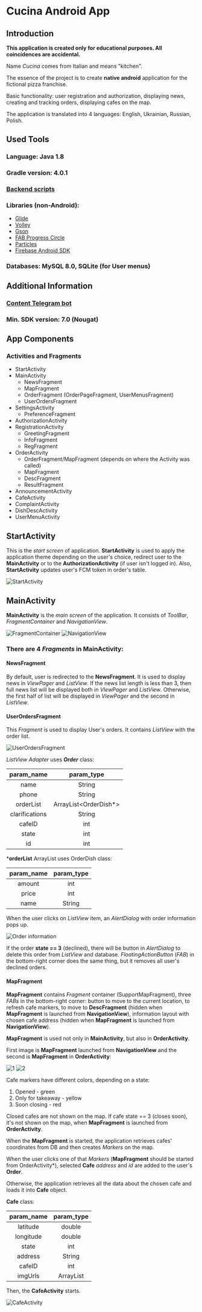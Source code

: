 # Cucina Android App

## Introduction

**This application is created only for educational purposes. All coincidences are accidental.**

Name *Cucina* comes from Italian and means "kitchen".

The essence of the project is to create **native android** application for the fictional pizza franchise.

Basic functionality: user registration and authorization, displaying news, creating and tracking orders, displaying cafes on the map. 

The application is translated into 4 languages: English, Ukrainian, Russian, Polish.

## Used Tools

### Language: Java 1.8 <br>
### Gradle version: 4.0.1
### [Backend scripts](https://github.com/o-r-d-i-n-a-r-y/Cucina-php-Scripts)
### Libraries (non-Android):
  - [Glide](https://github.com/bumptech/glide)
  - [Volley](https://github.com/google/volley)
  - [Gson](https://github.com/google/gson)
  - [FAB Progress Circle](https://github.com/JorgeCastilloPrz/FABProgressCircle)
  - [Particles](https://github.com/plattysoft/Leonids)
  - [Firebase Android SDK](https://github.com/firebase/firebase-android-sdk)
### Databases: MySQL 8.0, SQLite (for User menus)

## Additional Information

### [Content Telegram bot](https://github.com/o-r-d-i-n-a-r-y/Cucina-Content-Tg-Bot)
### Min. SDK version: 7.0 (Nougat)

## App Components

### Activities and Fragments

- StartActivity
- MainActivity
  - NewsFragment
  - MapFragment
  - OrderFragment (OrderPageFragment, UserMenusFragment)
  - UserOrdersFragment
- SettingsActivity
  - PreferenceFragment
- AuthorizationActivity
- RegistrationActivity
  - GreetingFragment
  - InfoFragment
  - RegFragment
- OrderActivity
  - OrderFragment/MapFragment (depends on where the Activity was called)
  - MapFragment
  - DescFragment
  - ResultFragment
- AnnouncementActivity
- CafeActivity
- ComplaintActivity
- DishDescActivity
- UserMenuActivity

## StartActivity
This is the *start screen* of application. **StartActivity** is used to apply the application theme depending on the user's choice, redirect user to the **MainActivity** or to the **AuthorizationActivity** (if user isn't logged in). Also, **StartActivity** updates user's FCM token in order's table.

![StartActivity](https://i.postimg.cc/Hsfw4vc6/Screenshot-20211002-114720.png)

## MainActivity
**MainActivity** is the *main screen* of the application. It consists of *ToolBar*, *FragmentContainer* and *NavigationView*.

![FragmentContainer](https://i.postimg.cc/PJvTkQb5/Screenshot-20211002-123256.png)
![NavigationView](https://i.postimg.cc/XvxVKJ74/Screenshot-20211002-123247.png)

### There are 4 *Fragments* in **MainActivity**:

#### NewsFragment

By default, user is redirected to the **NewsFragment**. It is used to display news in *ViewPager* and *ListView*. If the news list length is less than 3, then full news list will be displayed both in *VIewPager* and *ListView*. Otherwise, the first half of list will be displayed in *ViewPager* and the second in *ListView*.

#### UserOrdersFragment

This *Fragment* is used to display User's orders. It contains *ListView* with the order list.

![UserOrdersFragment](https://i.postimg.cc/zDWRWsRv/Screenshot-20211002-132639.png)

*ListView Adapter* uses ***Order*** class:

**param_name** | **param_type**
:---: | :---:
name | String
phone | String
orderList | ArrayList<OrderDish*>
clarifications | String
cafeID | int
state | int
id | int

\***orderList** ArrayList uses OrderDish class:

**param_name** | **param_type**
:---: | :---:
amount | int
price | int
name | String

When the user clicks on *ListView* item, an *AlertDialog* with order information pops up.

![Order information](https://i.postimg.cc/C1k0X5BQ/Screenshot-20211002-140606.png)

If the order **state == 3** (declined), there will be button in *AlertDialog* to delete this order from *ListView* and database. *FloatingActionButton* (*FAB*) in the bottom-right corner does the same thing, but it removes all user's declined orders.

#### MapFragment

**MapFragment** contains *Fragment* container (SupportMapFragment), three *FABs* in the bottom-right corner: button to move to the current location, to refresh cafe markers, to move to **DescFragment** (hidden when **MapFragment** is launched from **NavigationView**), information layout with chosen cafe address (hidden when **MapFragment** is launched from **NavigationView**).

**MapFragment** is used not only in **MainActivity**, but also in **OrderActivity**.

First image is **MapFragment** launched from **NavigationView** and the second is **MapFragment** in **OrderActivity**:

![1](https://i.postimg.cc/3Jvm84dx/Screenshot-20211002-141917.png)
![2](https://i.postimg.cc/Z5YNrfwC/Screenshot-20211002-142701.png)

Cafe markers have different colors, depending on a state:
  1. Opened - green
  2. Only for takeaway - yellow
  3. Soon closing - red

Closed cafes are not shown on the map. If cafe state == 3 (closes soon), it's not shown on the map, when **MapFragment** is launched from **OrderActivity**.

When the **MapFragment** is started, the application retrieves cafes' coordinates from DB and then creates *Markers* on the map. 

When the user clicks one of that *Markers* (**MapFragment** should be started from OrderActivity\*), selected **Cafe** *address* and *id* are added to the user's **Order**.

Otherwise, the application retrieves all the data about the chosen cafe and loads it into **Cafe** object. 

**Cafe** class:

**param_name** | **param_type**
:---: | :---:
latitude | double
longitude | double
state | int
address | String
cafeID | int
imgUrls | ArrayList<String>

Then, the **CafeActivity** starts.

![CafeActivity](https://i.postimg.cc/bYVwvkrf/Screenshot-20211002-141936.png)
